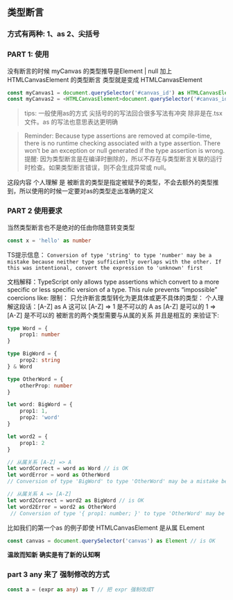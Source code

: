 ## 类型断言 
 ### 方式有两种: 1、as <type>  2、尖括号 <type>

### PART 1: 使用

 没有断言的时候 myCanvas 的类型推导是Element | null 加上 HTMLCanvasElement 的类型断言 类型就是变成 HTMLCanvasElement
```typescript
const myCanvas1 = document.querySelector('#canvas_id') as HTMLCanvasElement;
const myCanvas2 = <HTMLCanvasElement>document.querySelector('#canvas_id')
```
> tips: 一般使用as的方式 尖括号的的写法回合很多写法有冲突 除非是在.tsx文件。as 的写法也意思表达更明确

> Reminder: Because type assertions are removed at compile-time, there is no runtime checking associated with a type assertion. There won’t be an exception or null generated if the type assertion is wrong. 提醒: 因为类型断言是在编译时删除的，所以不存在与类型断言关联的运行时检查。如果类型断言错误，则不会生成异常或 null。

 这段内容 个人理解 是 被断言的类型是指定被赋予的类型，不会去额外的类型推到，所以使用的时候一定要对as的类型走出准确的定义


### PART 2 使用要求

当然类型断言也不是绝对的任由你随意转变类型

```typescript
const x = 'hello' as number
```
TS提示信息： `Conversion of type 'string' to type 'number' may be a mistake because neither type sufficiently overlaps with the other. If this was intentional, convert the expression to 'unknown' first`

文档解释：TypeScript only allows type assertions which convert to a more specific or less specific version of a type. This rule prevents “impossible” coercions like:
限制： 只允许断言类型转化为更具体或更不具体的类型：
个人理解这段话：[A-Z] as A 这可以 [A-Z] => 1 是不可以的 A as [A-Z] 是可以的 1 => [A-Z] 是不可以的 被断言的两个类型需要与从属的关系 并且是相互的
来验证下:
```typescript
type Word = {
	prop1: number
}

type BigWord = {
	prop2: string
} & Word

type OtherWord = {
	otherProp: number
}

let word: BigWord = {
	prop1: 1,
	prop2: 'word'
}

let word2 = {
	prop1: 2
}

// 从属关系 [A-Z] => A
let wordCorrect = word as Word // is OK
let wordError = word as OtherWord
// Conversion of type 'BigWord' to type 'OtherWord' may be a mistake because neither type sufficiently overlaps with the other. If this was intentional, convert the expression to 'unknown' first. Property 'otherProp' is missing in type 'BigWord' but required in type 'OtherWord'

// 从属关系 A => [A-Z]
let word2Correct = word2 as BigWord // is OK
let word2Error = word2 as OtherWord
 // Conversion of type '{ prop1: number; }' to type 'OtherWord' may be a mistake because neither type sufficiently overlaps with the other. If this was intentional, convert the expression to 'unknown' first. Property 'otherProp' is missing in type '{ prop1: number; }' but required in type 'OtherWord'.ts(2352)
```
比如我们的第一个as 的例子即使 HTMLCanvasElement 是从属 ELement
```typescript
const canvas = document.querySelector('canvas') as Element // is OK
```
**温故而知新**
**确实是有了新的认知啊**

### part 3 any 来了 强制修改的方式
```typescript
const a = (expr as any) as T // 把 expr 强制改成T
```






